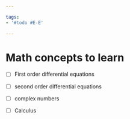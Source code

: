 ```yaml
---

tags: 
- '#todo #E-E'

---
```


# Math concepts to learn


- [ ] First order differentiaI equations
- [ ] second order differential equations
- [ ] complex numbers
- [ ] Calculus

